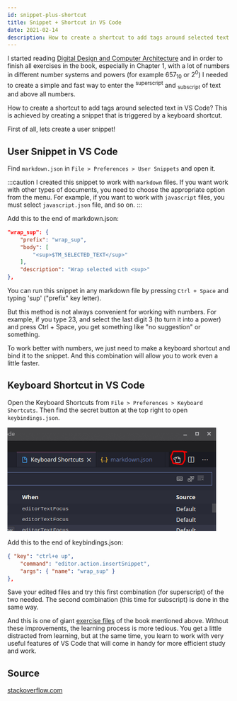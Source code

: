 ```yaml
---
id: snippet-plus-shortcut
title: Snippet + Shortcut in VS Code
date: 2021-02-14
description: How to create a shortcut to add tags around selected text in VS Code
---
```


I started reading [Digital Design and Computer Architecture](../../pdf/harris-d-m-harris-s-l-digital-design-and-computer-architecture-2nd-edition-2012.pdf) and in order to finish all exercises in the book, especially in Chapter 1, with a lot of numbers in different number systems and powers (for example 657<sub>10</sub> or 2<sup>0</sup>) I needed to create a simple and fast way to enter the <sup>superscript</sup> and <sub>subscript</sub> of text and above all numbers.

How to create a shortcut to add tags around selected text in VS Code? This is achieved by creating a snippet that is triggered by a keyboard shortcut.

First of all, lets create a user snippet!

## User Snippet in VS Code

Find `markdown.json` in `File > Preferences > User Snippets` and open it.

:::caution
I created this snippet to work with `markdown` files. If you want work with other types of documents, you need to choose the appropriate option from the menu. For example, if you want to work with `javascript` files, you must select `javascript.json` file, and so on.
:::

Add this to the end of markdown.json:

```json title="markdown.json"
"wrap_sup": {
    "prefix": "wrap_sup",
    "body": [
        "<sup>$TM_SELECTED_TEXT</sup>"
    ],
    "description": "Wrap selected with <sup>"
},
```

You can run this snippet in any markdown file by pressing `Ctrl + Space` and typing 'sup' ("prefix" key letter).

But this method is not always convenient for working with numbers. For example, if you type 23, and select the last digit 3 (to turn it into a power) and press Ctrl + Space, you get something like "no suggestion" or something.

To work better with numbers, we just need to make a keyboard shortcut and bind it to the snippet. And this combination will allow you to work even a little faster.

## Keyboard Shortcut in VS Code

Open the Keyboard Shortcuts from `File > Preferences > Keyboard Shortcuts`. Then find the secret button at the top right to open `keybindings.json`.

[![Open keybindings.json](open-keybindings-json.png)](open-keybindings-json.png)

Add this to the end of keybindings.json:

```json title="keybindings.json"
{ "key": "ctrl+e up", 
    "command": "editor.action.insertSnippet", 
    "args": { "name": "wrap_sup" } 
},
```

Save your edited files and try this first combination (for superscript) of the two needed. The second combination (this time for subscript) is done in the same way.

And this is one of giant [exercise files](../../digital-design/exercises/exercises-101-130.md) of the book mentioned above. Without these improvements, the learning process is more tedious. You get a little distracted from learning, but at the same time, you learn to work with very useful features of VS Code that will come in handy for more efficient study and work.

## Source

<a href='https://stackoverflow.com/questions/49192210/vscode-wrap-selected-text-in-mark-mark#49202205' class='external'>stackoverflow.com</a>
